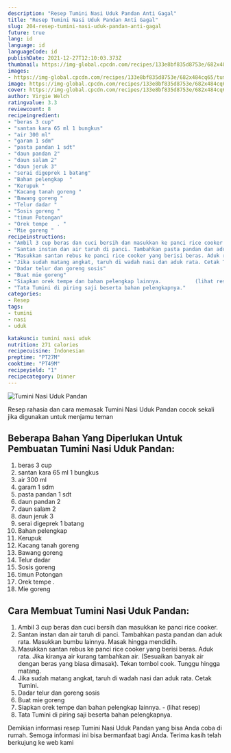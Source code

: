 ```yaml
---
description: "Resep Tumini Nasi Uduk Pandan Anti Gagal"
title: "Resep Tumini Nasi Uduk Pandan Anti Gagal"
slug: 204-resep-tumini-nasi-uduk-pandan-anti-gagal
future: true
lang: id
language: id
languageCode: id
publishDate: 2021-12-27T12:10:03.373Z 
thumbnail: https://img-global.cpcdn.com/recipes/133e8bf835d8753e/682x484cq65/tumini-nasi-uduk-pandan-foto-resep-utama.png
images:
- https://img-global.cpcdn.com/recipes/133e8bf835d8753e/682x484cq65/tumini-nasi-uduk-pandan-foto-resep-utama.png
image: https://img-global.cpcdn.com/recipes/133e8bf835d8753e/682x484cq65/tumini-nasi-uduk-pandan-foto-resep-utama.png
cover: https://img-global.cpcdn.com/recipes/133e8bf835d8753e/682x484cq65/tumini-nasi-uduk-pandan-foto-resep-utama.png
author: Virgie Welch
ratingvalue: 3.3
reviewcount: 8
recipeingredient:
- "beras 3 cup"
- "santan kara 65 ml 1 bungkus"
- "air 300 ml"
- "garam 1 sdm"
- "pasta pandan 1 sdt"
- "daun pandan 2"
- "daun salam 2"
- "daun jeruk 3"
- "serai digeprek 1 batang"
- "Bahan pelengkap  "
- "Kerupuk "
- "Kacang tanah goreng "
- "Bawang goreng "
- "Telur dadar "
- "Sosis goreng "
- "timun Potongan"
- "Orek tempe   . "
- "Mie goreng "
recipeinstructions:
- "Ambil 3 cup beras dan cuci bersih dan masukkan ke panci rice cooker."
- "Santan instan dan air taruh di panci. Tambahkan pasta pandan dan aduk rata. Masukkan bumbu lainnya. Masak hingga mendidih."
- "Masukkan santan rebus ke panci rice cooker yang berisi beras. Aduk rata. Jika kiranya air kurang tambahkan air. (Sesuaikan banyak air dengan beras yang biasa dimasak). Tekan tombol cook. Tunggu hingga matang."
- "Jika sudah matang angkat, taruh di wadah nasi dan aduk rata. Cetak Tumini."
- "Dadar telur dan goreng sosis"
- "Buat mie goreng"
- "Siapkan orek tempe dan bahan pelengkap lainnya.           (lihat resep)"
- "Tata Tumini di piring saji beserta bahan pelengkapnya."
categories:
- Resep
tags:
- tumini
- nasi
- uduk

katakunci: tumini nasi uduk 
nutrition: 271 calories
recipecuisine: Indonesian
preptime: "PT27M"
cooktime: "PT49M"
recipeyield: "1"
recipecategory: Dinner
---
```



![Tumini Nasi Uduk Pandan](https://img-global.cpcdn.com/recipes/133e8bf835d8753e/682x484cq65/tumini-nasi-uduk-pandan-foto-resep-utama.png)

Resep rahasia dan cara memasak  Tumini Nasi Uduk Pandan cocok sekali jika digunakan untuk menjamu teman

<!--inarticleads1-->

## Beberapa Bahan Yang Diperlukan Untuk Pembuatan Tumini Nasi Uduk Pandan:

1. beras 3 cup
1. santan kara 65 ml 1 bungkus
1. air 300 ml
1. garam 1 sdm
1. pasta pandan 1 sdt
1. daun pandan 2
1. daun salam 2
1. daun jeruk 3
1. serai digeprek 1 batang
1. Bahan pelengkap  
1. Kerupuk 
1. Kacang tanah goreng 
1. Bawang goreng 
1. Telur dadar 
1. Sosis goreng 
1. timun Potongan
1. Orek tempe   . 
1. Mie goreng 



<!--inarticleads2-->

## Cara Membuat Tumini Nasi Uduk Pandan:

1. Ambil 3 cup beras dan cuci bersih dan masukkan ke panci rice cooker.
1. Santan instan dan air taruh di panci. Tambahkan pasta pandan dan aduk rata. Masukkan bumbu lainnya. Masak hingga mendidih.
1. Masukkan santan rebus ke panci rice cooker yang berisi beras. Aduk rata. Jika kiranya air kurang tambahkan air. (Sesuaikan banyak air dengan beras yang biasa dimasak). Tekan tombol cook. Tunggu hingga matang.
1. Jika sudah matang angkat, taruh di wadah nasi dan aduk rata. Cetak Tumini.
1. Dadar telur dan goreng sosis
1. Buat mie goreng
1. Siapkan orek tempe dan bahan pelengkap lainnya. -           (lihat resep)
1. Tata Tumini di piring saji beserta bahan pelengkapnya.




Demikian informasi  resep Tumini Nasi Uduk Pandan   yang bisa Anda coba di rumah. Semoga informasi ini bisa bermanfaat bagi Anda. Terima kasih telah berkujung ke web kami
